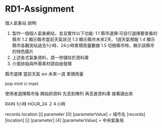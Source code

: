 # RD1-Assignment
個人氣象站
說明:
1. 製作一個個人氣象網站，並且實作以下功能:
1.1 縣市選擇:可自行選擇要查看的縣市
1.2 顯示縣市當前天氣狀況
1.3 顯示縣市未來2天、1週天氣預報
1.4 顯示縣市各觀測站過去1小時、24小時累積雨量數據 
1.5 切換縣市時，顯示該縣市的特色圖片
2. 上述各式氣象資料，請一併儲存於資料庫
3. 介面排版與所需素材請自由發揮

縣市選擇
當前天氣 wx
未來一週 
累積雨量

pop
mint
ci
maxt

使用者選擇縣市後 開始抓資料 先丟到陣列 再丟進資料庫 接著讀出來

RAIN 1小時
HOUR_24 ２４小時

records location [i] parameter [0] [parameterValue] = 城市名
[records] [location] [i] [parameter] [4] [parameterValue] = 中央氣象局